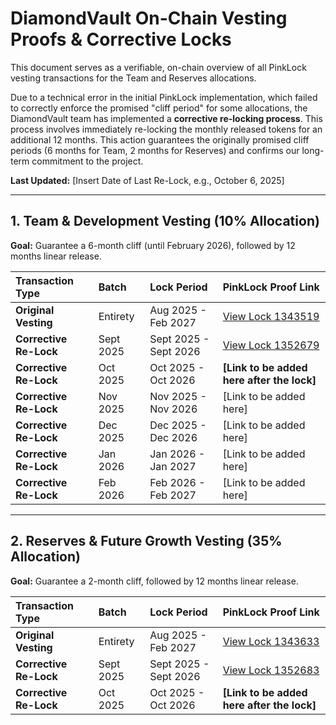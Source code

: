 # DiamondVault On-Chain Vesting Proofs & Corrective Locks

This document serves as a verifiable, on-chain overview of all PinkLock vesting transactions for the Team and Reserves allocations.

Due to a technical error in the initial PinkLock implementation, which failed to correctly enforce the promised "cliff period" for some allocations, 
the DiamondVault team has implemented a **corrective re-locking process**. This process involves immediately re-locking the monthly released tokens for an additional 12 months. 
This action guarantees the originally promised cliff periods (6 months for Team, 2 months for Reserves) and confirms our long-term commitment to the project.

**Last Updated:** [Insert Date of Last Re-Lock, e.g., October 6, 2025]

---

## 1. Team & Development Vesting (10% Allocation)

**Goal:** Guarantee a 6-month cliff (until February 2026), followed by 12 months linear release.

| Transaction Type | Batch | Lock Period | PinkLock Proof Link |
| :--- | :--- | :--- | :--- |
| **Original Vesting** | Entirety | Aug 2025 - Feb 2027 | [View Lock 1343519](https://www.pinksale.finance/pinklock/bsc/record/1343519) |
| **Corrective Re-Lock** | Sept 2025 | Sept 2025 - Sept 2026 | [View Lock 1352679](https://www.pinksale.finance/pinklock/bsc/record/1352679) |
| **Corrective Re-Lock** | Oct 2025 | Oct 2025 - Oct 2026 | **[Link to be added here after the lock]** |
| **Corrective Re-Lock** | Nov 2025 | Nov 2025 - Nov 2026 | [Link to be added here] |
| **Corrective Re-Lock** | Dec 2025 | Dec 2025 - Dec 2026 | [Link to be added here] |
| **Corrective Re-Lock** | Jan 2026 | Jan 2026 - Jan 2027 | [Link to be added here] |
| **Corrective Re-Lock** | Feb 2026 | Feb 2026 - Feb 2027 | [Link to be added here] |

---

## 2. Reserves & Future Growth Vesting (35% Allocation)

**Goal:** Guarantee a 2-month cliff, followed by 12 months linear release.

| Transaction Type | Batch | Lock Period | PinkLock Proof Link |
| :--- | :--- | :--- | :--- |
| **Original Vesting** | Entirety | Aug 2025 - Feb 2027 | [View Lock 1343633](https://www.pinksale.finance/pinklock/bsc/record/1343633) |
| **Corrective Re-Lock** | Sept 2025 | Sept 2025 - Sept 2026 | [View Lock 1352683](https://www.pinksale.finance/pinklock/bsc/record/1352683) |
| **Corrective Re-Lock** | Oct 2025 | Oct 2025 - Oct 2026 | **[Link to be added here after the lock]** |
